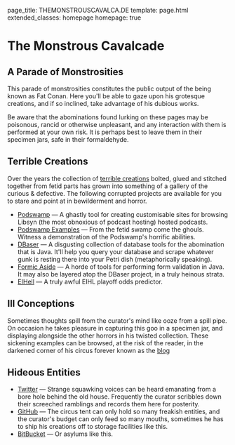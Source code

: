 page_title: THEMONSTROUSCAVALCA.DE
template: page.html
extended_classes: homepage
homepage: true

# The Monstrous Cavalcade
## A Parade of Monstrosities
This parade of monstrosities constitutes the public output of the being known as Fat Conan. Here you'll be able to gaze upon his grotesque creations, and if so inclined, take advantage of his dubious works.

Be aware that the abominations found lurking on these pages may be poisonous, rancid or otherwise unpleasant, and any interaction with them is performed at your own risk. It is perhaps best to leave them in their specimen jars, safe in their formaldehyde.

## Terrible Creations
Over the years the collection of [terrible creations](/terrible-creations) bolted, glued and stitched together from fetid parts has grown into something of a gallery of the curious & defective.  The following corrupted projects are available for you to stare and point at in bewilderment and horror.

* [Podswamp](/terrible-creations/podswamp) &mdash; A ghastly tool for creating customisable sites for browsing Libsyn (the most obnoxious of podcast hosting) hosted podcasts.
* [Podswamp Examples](/terrible-creations/podswamp-examples) &mdash; From the fetid swamp come the ghouls. Witness a demonstration of the Podswamp's horrific abilities.
* [DBaser](/terrible-creations/dbaser) &mdash; A disgusting collection of database tools for the abomination that is Java. It'll help you query your database and scrape whatever gunk is resting there into your Petri dish (metaphorically speaking).
* [Formic Aside](/terrible-creations/formic-aside) &mdash; A horde of tools for performing form validation in Java. It may also be layered atop the DBaser project, in a truly heinous strata.
* [EIHell](/terrible-creations/eihell) &mdash; A truly awful EIHL playoff odds predictor.

## Ill Conceptions
Sometimes thoughts spill from the curator's mind like ooze from a spill pipe. On occasion he takes pleasure in capturing this goo in a specimen jar, and displaying alongside the other horrors in his twisted collection. These sickening examples can be browsed, at the risk of the reader, in the darkened corner of his circus forever known as the [blog](/ill-conceptions) 

## Hideous Entities
* [Twitter](https://twitter.com/fatconan) &mdash; Strange squawking voices can be heard emanating from a bore hole behind the old house. Frequently the curator scribbles down their screeched ramblings and records them here for posterity.
* [GitHub](https://github.com/FatConan) &mdash; The circus tent can only hold so many freakish entities, and the curator's budget can only feed so many mouths, sometimes he has to ship his creations off to storage facilities like this. 
* [BitBucket](https://bitbucket.org/fatconan/) &mdash; Or asylums like this.
